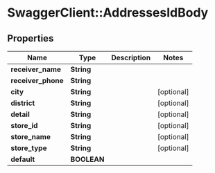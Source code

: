 # SwaggerClient::AddressesIdBody

## Properties
Name | Type | Description | Notes
------------ | ------------- | ------------- | -------------
**receiver_name** | **String** |  | 
**receiver_phone** | **String** |  | 
**city** | **String** |  | [optional] 
**district** | **String** |  | [optional] 
**detail** | **String** |  | [optional] 
**store_id** | **String** |  | [optional] 
**store_name** | **String** |  | [optional] 
**store_type** | **String** |  | [optional] 
**default** | **BOOLEAN** |  | 

